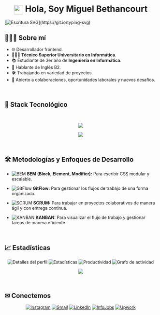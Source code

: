 <h1 align="center"><img src="https://emojis.slackmojis.com/emojis/images/1531849430/4246/blob-sunglasses.gif?1531849430" width="30" align="center"/> Hola, Soy Miguel Bethancourt</h1>

[![Escritura SVG](https://readme-typing-svg.demolab.com?font=Roboto,sans-serif&size=40&pause=1000&color=40c463&center=true&vCenter=true&random=false&width=1200&height=200&lines=%22Escribiendo+Código%2C+Construyendo+Sueños%22;¡Bienvenido+a+mi+Perfil+de+GitHub!)](https://git.io/typing-svg)

## 👨🏻‍💻 Sobre mí

- 🌐 Desarrollador frontend.
- 👨🏻‍🎓 **Técnico Superior Universitario en Informática**.
- 📚 Estudiante de 3er año de **Ingeniería en Informática**.
- 💬 Hablante de Inglés B2.
- 🛠️ Trabajando en variedad de proyectos.
- 🤝 Abierto a colaboraciones, oportunidades laborales y nuevos desafíos.

<br>

## 🔧 Stack Tecnológico

<br>

<p align="center">
  <a href="https://skillicons.dev">
    <img src="https://skillicons.dev/icons?i=html,css,js,php,mysql"/>
  </a>
</p>

<p align="center">
  <a href="https://skillicons.dev">
    <img src="https://skillicons.dev/icons?i=git,github,vscode,md"/>
  </a>
</p>

<br>

## 🛠 Metodologías y Enfoques de Desarrollo

- ![BEM](https://img.shields.io/badge/BEM-%2346E9.svg?style=flat&logo=CSS&logoColor=white) **BEM (Block, Element, Modifier):** Para escribir CSS modular y escalable.

- ![GitFlow](https://img.shields.io/badge/GitFlow-%23F14C28.svg?style=flat&logo=git&logoColor=white) **GitFlow:** Para gestionar los flujos de trabajo de una forma organizada.

- ![SCRUM](https://img.shields.io/badge/SCRUM-%23FF6F00.svg?style=flat&logo=scrum&logoColor=white) **SCRUM:** Para trabajar en proyectos colaborativos de manera ágil y con entrega continua.

- ![KANBAN](https://img.shields.io/badge/KANBAN-%230079BF.svg?style=flat&logo=trello&logoColor=white) **KANBAN:** Para visualizar el flujo de trabajo y gestionar tareas de manera eficiente.

<br>

## 📈 Estadísticas

<div align="center">

![Detalles del perfil](http://github-profile-summary-cards.vercel.app/api/cards/profile-details?username=MiguelB-dev&theme=github_dark)
![Estadísticas](http://github-profile-summary-cards.vercel.app/api/cards/stats?username=MiguelB-dev&theme=github_dark)
![Productividad](http://github-profile-summary-cards.vercel.app/api/cards/productive-time?username=MiguelB-dev&theme=github_dark&utcOffset=8)
![Grafo de actividad](https://github-readme-activity-graph.vercel.app/graph?username=MiguelB-dev&bg_color=0d1117&color=ffffff&line=40c463&point=fff7e0&area=true&hide_border=true)

<p align="center">
  <img alig src="https://github-profile-trophy.vercel.app/?username=MiguelB-dev&theme=radical&column=-1&title=Repositories,Commits,Followers,Issues,Experience&margin-w=10"/>
</p>

</div>

<br>

## ✉ Conectemos

<div align= "center">

[![Instagram](https://img.shields.io/badge/Instagram-E4405F?style=for-the-badge&logo=instagram&logoColor=white)](https://www.instagram.com/miguelb_dev/)
[![Gmail](https://img.shields.io/badge/Gmail-D14836?style=for-the-badge&logo=gmail&logoColor=white)](mailto:mbethancourt2005@gmail.com?subject=Contacto%20desde%20GitHub)
[![LinkedIn](https://img.shields.io/badge/LinkedIn-0077B5?style=for-the-badge&logo=linkedin&logoColor=white)](https://www.linkedin.com/in/miguel-bethancourt-31024a375/)
[![InfoJobs](https://img.shields.io/badge/InfoJobs-104CB0?style=for-the-badge&logo=)](https://www.infojobs.net/candidate/cv/view/index.xhtml?dgv=16762098132415969803)
[![Upwork](https://img.shields.io/badge/UpWork-6FDA44?style=for-the-badge&logo=Upwork&logoColor=white)](https://www.upwork.com/freelancers/~010d7d38036ae51888)

</div>
